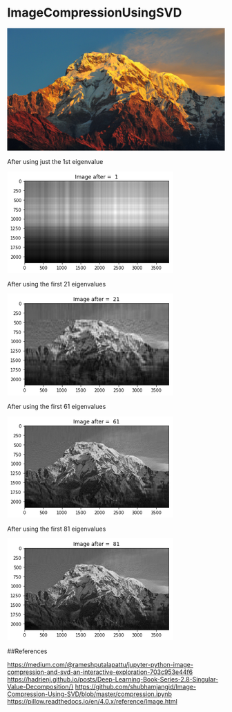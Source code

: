 # ImageCompressionUsingSVD

![Test Image](Images/image.jpg)

After using just the 1st eigenvalue

![Test Image](Images/First.png)

After using the first 21 eigenvalues

![Test Image](Images/Twentyfirst.png)

After using the first 61 eigenvalues

![Test Image](Images/sixtyone.png)

After using the first 81 eigenvalues

![Test Image](Images/eightyone.png)

##References

https://medium.com/@rameshputalapattu/jupyter-python-image-compression-and-svd-an-interactive-exploration-703c953e44f6
https://hadrienj.github.io/posts/Deep-Learning-Book-Series-2.8-Singular-Value-Decomposition/}
https://github.com/shubhamjangid/Image-Compression-Using-SVD/blob/master/compression.ipynb
https://pillow.readthedocs.io/en/4.0.x/reference/Image.html
